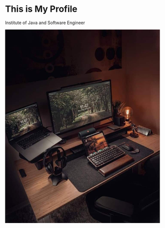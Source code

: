 # This is My Profile
Institute of Java and Software Engineer

![Image of Yaktocat](assest/image/ddd.jpg)